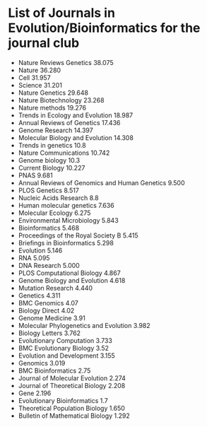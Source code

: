 # List of Journals in Evolution/Bioinformatics for the journal club

* Nature Reviews Genetics 38.075
* Nature 36.280
* Cell 31.957
* Science 31.201
* Nature Genetics 29.648
* Nature Biotechnology 23.268
* Nature methods 19.276
* Trends in Ecology and Evolution 18.987
* Annual Reviews of Genetics 17.436
* Genome Research 14.397
* Molecular Biology and Evolution 14.308
* Trends in genetics 10.8
* Nature Communications 10.742
* Genome biology 10.3
* Current Biology 10.227
* PNAS 9.681
* Annual Reviews of Genomics and Human Genetics 9.500
* PLOS Genetics 8.517
* Nucleic Acids Research 8.8
* Human molecular genetics 7.636
* Molecular Ecology 6.275
* Environmental Microbiology 5.843
* Bioinformatics 5.468
* Proceedings of the Royal Society B 5.415
* Briefings in Bioinformatics 5.298
* Evolution 5.146
* RNA 5.095
* DNA Research 5.000
* PLOS Computational Biology 4.867
* Genome Biology and Evolution 4.618
* Mutation Research 4.440
* Genetics 4.311
* BMC Genomics 4.07 
* Biology Direct 4.02
* Genome Medicine 3.91
* Molecular Phylogenetics and Evolution 3.982
* Biology Letters 3.762
* Evolutionary Computation 3.733
* BMC Evolutionary Biology 3.52
* Evolution and Development 3.155
* Genomics 3.019
* BMC Bioinformatics 2.75
* Journal of Molecular Evolution 2.274
* Journal of Theoretical Biology 2.208
* Gene 2.196
* Evolutionary Bioinformatics 1.7
* Theoretical Population Biology 1.650
* Bulletin of Mathematical Biology 1.292
